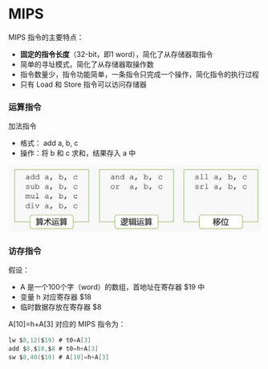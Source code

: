 # MIPS

MIPS 指令的主要特点：

* **固定的指令长度**（32-bit，即1 word），简化了从存储器取指令
* 简单的寻址模式，简化了从存储器取操作数
* 指令数量少，指令功能简单，一条指令只完成一个操作，简化指令的执行过程
* 只有 Load 和 Store 指令可以访问存储器

### 运算指令

加法指令

* 格式： add a, b, c 
* 操作：将 b 和 c 求和，结果存入 a 中

![](../.gitbook/assets/mips-yun-suan-zhi-ling-.png)

### 访存指令

假设：

* A 是一个100个字（word）的数组，首地址在寄存器 $19 中
* 变量 h 对应寄存器 $18
* 临时数据存放在寄存器 $8

A\[10\]=h+A\[3\] 对应的 MIPS 指令为： 

```c
lw $8,12($19) # t0=A[3] 
add $8,$18,$8 # t0=h+A[3] 
sw $8,40($19) # A[10]=h+A[3]
```

